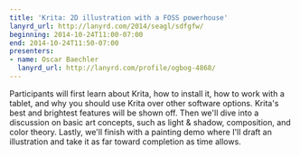 ```yaml
---
title: 'Krita: 2D illustration with a FOSS powerhouse'
lanyrd_url: http://lanyrd.com/2014/seagl/sdfgfw/
beginning: 2014-10-24T11:00-07:00
end: 2014-10-24T11:50-07:00
presenters:
- name: Oscar Baechler
  lanyrd_url: http://lanyrd.com/profile/ogbog-4868/
---
```


Participants will first learn about Krita, how to install it, how to work with a tablet, and why you should use Krita over other software options. Krita's best and brightest features will be shown off. Then we'll dive into a discussion on basic art concepts, such as light & shadow, composition, and color theory. Lastly, we'll finish with a painting demo where I'll draft an illustration and take it as far toward completion as time allows.

